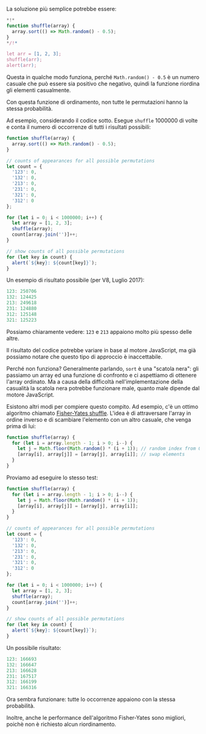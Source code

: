 La soluzione più semplice potrebbe essere:

```js run
*!*
function shuffle(array) {
  array.sort(() => Math.random() - 0.5);
}
*/!*

let arr = [1, 2, 3];
shuffle(arr);
alert(arr);
```

Questa in qualche modo funziona, perché `Math.random() - 0.5` è un numero casuale che può essere sia positivo che negativo, quindi la funzione riordina gli elementi casualmente.

Con questa funzione di ordinamento, non tutte le permutazioni hanno la stessa probabilità.

Ad esempio, considerando il codice sotto. Esegue `shuffle` 1000000 di volte e conta il numero di occorrenze di tutti i risultati possibili:

```js run
function shuffle(array) {
  array.sort(() => Math.random() - 0.5);
}

// counts of appearances for all possible permutations
let count = {
  '123': 0,
  '132': 0,
  '213': 0,
  '231': 0,
  '321': 0,
  '312': 0
};

for (let i = 0; i < 1000000; i++) {
  let array = [1, 2, 3];
  shuffle(array);
  count[array.join('')]++;
}

// show counts of all possible permutations
for (let key in count) {
  alert(`${key}: ${count[key]}`);
}
```

Un esempio di risultato possibile (per V8, Luglio 2017):

```js
123: 250706
132: 124425
213: 249618
231: 124880
312: 125148
321: 125223
```
Possiamo chiaramente vedere: `123` e `213` appaiono molto più spesso delle altre.

Il risultato del codice potrebbe variare in base al motore JavaScript, ma già possiamo notare che questo tipo di approccio è inaccettabile.

Perché non funziona? Generalmente parlando, `sort` è una "scatola nera": gli passiamo un array ed una funzione di confronto e ci aspettiamo di ottenere l'array ordinato. Ma a causa della difficoltà nell'implementazione della casualità la scatola nera potrebbe funzionare male, quanto male dipende dal motore JavaScript.

Esistono altri modi per compiere questo compito. Ad esempio, c'è un ottimo algoritmo chiamato [Fisher-Yates shuffle](https://en.wikipedia.org/wiki/Fisher%E2%80%93Yates_shuffle). L'idea è di attraversare l'array in ordine inverso e di scambiare l'elemento con un altro casuale, che venga prima di lui:

```js
function shuffle(array) {
  for (let i = array.length - 1; i > 0; i--) {
    let j = Math.floor(Math.random() * (i + 1)); // random index from 0 to i
    [array[i], array[j]] = [array[j], array[i]]; // swap elements
  }
}
```

Proviamo ad eseguire lo stesso test:

```js run
function shuffle(array) {
  for (let i = array.length - 1; i > 0; i--) {
    let j = Math.floor(Math.random() * (i + 1));
    [array[i], array[j]] = [array[j], array[i]];
  }
}

// counts of appearances for all possible permutations
let count = {
  '123': 0,
  '132': 0,
  '213': 0,
  '231': 0,
  '321': 0,
  '312': 0
};

for (let i = 0; i < 1000000; i++) {
  let array = [1, 2, 3];
  shuffle(array);
  count[array.join('')]++;
}

// show counts of all possible permutations
for (let key in count) {
  alert(`${key}: ${count[key]}`);
}
```

Un possibile risultato:

```js
123: 166693
132: 166647
213: 166628
231: 167517
312: 166199
321: 166316
```

Ora sembra funzionare: tutte lo occorrenze appaiono con la stessa probabilità.

Inoltre, anche le performance dell'algoritmo Fisher-Yates sono migliori, poichè non è richiesto alcun riordinamento.
